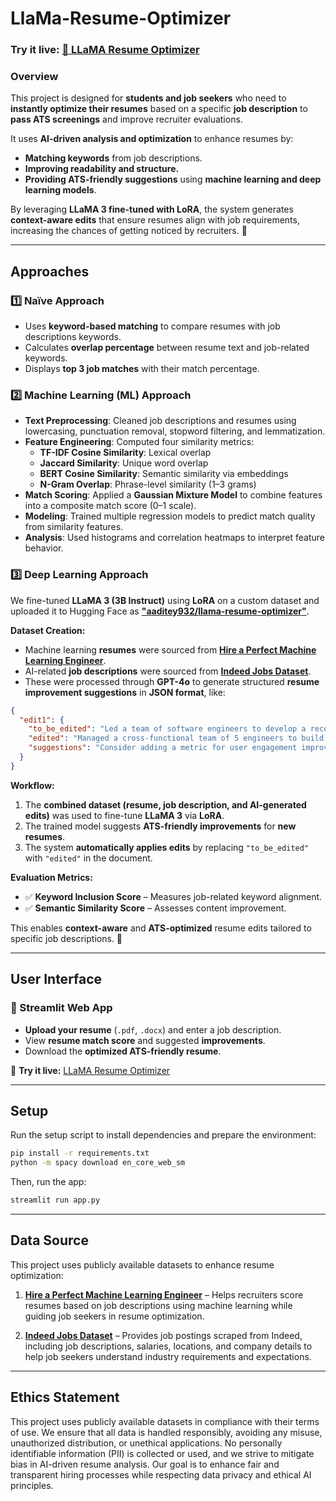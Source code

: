 # **LlaMa-Resume-Optimizer**  
### **Try it live:** [🚀 LLaMA Resume Optimizer](https://llama-resume-optimizer.streamlit.app)  

### **Overview**  
This project is designed for **students and job seekers** who need to **instantly optimize their resumes** based on a specific **job description** to **pass ATS screenings** and improve recruiter evaluations.  

It uses **AI-driven analysis and optimization** to enhance resumes by:  
- **Matching keywords** from job descriptions.  
- **Improving readability and structure.**  
- **Providing ATS-friendly suggestions** using **machine learning and deep learning models**.  

By leveraging **LLaMA 3 fine-tuned with LoRA**, the system generates **context-aware edits** that ensure resumes align with job requirements, increasing the chances of getting noticed by recruiters. 🚀

---

## **Approaches**  
### **1️⃣ Naïve Approach**  
- Uses **keyword-based matching** to compare resumes with job descriptions keywords.  
- Calculates **overlap percentage** between resume text and job-related keywords.  
- Displays **top 3 job matches** with their match percentage.  

### **2️⃣ Machine Learning (ML) Approach**  
- **Text Preprocessing**: Cleaned job descriptions and resumes using lowercasing, punctuation removal, stopword filtering, and lemmatization.
- **Feature Engineering**: Computed four similarity metrics:
  - **TF-IDF Cosine Similarity**: Lexical overlap
  - **Jaccard Similarity**: Unique word overlap
  - **BERT Cosine Similarity**: Semantic similarity via embeddings
  - **N-Gram Overlap**: Phrase-level similarity (1–3 grams)
- **Match Scoring**: Applied a **Gaussian Mixture Model** to combine features into a composite match score (0–1 scale).
- **Modeling**: Trained multiple regression models to predict match quality from similarity features.
- **Analysis**: Used histograms and correlation heatmaps to interpret feature behavior.

### **3️⃣ Deep Learning Approach**  

We fine-tuned **LLaMA 3 (3B Instruct)** using **LoRA** on a custom dataset and uploaded it to Hugging Face as **["aaditey932/llama-resume-optimizer"](https://huggingface.co/aaditey932)**.  

**Dataset Creation:**  
- Machine learning **resumes** were sourced from **[Hire a Perfect Machine Learning Engineer](https://www.kaggle.com/datasets/sauravsolanki/hire-a-perfect-machine-learning-engineer)**.  
- AI-related **job descriptions** were sourced from **[Indeed Jobs Dataset](https://www.kaggle.com/datasets/vaghefi/indeed-jobs)**.  
- These were processed through **GPT-4o** to generate structured **resume improvement suggestions** in **JSON format**, like:  

```json
{
  "edit1": {
    "to_be_edited": "Led a team of software engineers to develop a recommendation engine for e-commerce.",
    "edited": "Managed a cross-functional team of 5 engineers to build a recommendation engine, increasing conversion rates by 20%.",
    "suggestions": "Consider adding a metric for user engagement improvement."
  }
}
```

**Workflow:**  
1. The **combined dataset (resume, job description, and AI-generated edits)** was used to fine-tune **LLaMA 3** via **LoRA**.  
2. The trained model suggests **ATS-friendly improvements** for **new resumes**.  
3. The system **automatically applies edits** by replacing `"to_be_edited"` with `"edited"` in the document.  

**Evaluation Metrics:**  
- ✅ **Keyword Inclusion Score** – Measures job-related keyword alignment.  
- ✅ **Semantic Similarity Score** – Assesses content improvement.  

This enables **context-aware** and **ATS-optimized** resume edits tailored to specific job descriptions. 🚀

---

## **User Interface**  
### **🔹 Streamlit Web App**  
- **Upload your resume** (`.pdf`, `.docx`) and enter a job description.  
- View **resume match score** and suggested **improvements**.  
- Download the **optimized ATS-friendly resume**.

🔗 **Try it live:** [LLaMA Resume Optimizer](https://llama-resume-optimizer.streamlit.app)  

---

## **Setup**  
Run the setup script to install dependencies and prepare the environment:  
```bash
pip install -r requirements.txt
python -m spacy download en_core_web_sm
```
Then, run the app:  
```bash
streamlit run app.py
```

---

## **Data Source**  
This project uses publicly available datasets to enhance resume optimization:

1. **[Hire a Perfect Machine Learning Engineer](https://www.kaggle.com/datasets/sauravsolanki/hire-a-perfect-machine-learning-engineer)** – Helps recruiters score resumes based on job descriptions using machine learning while guiding job seekers in resume optimization.

2. **[Indeed Jobs Dataset](https://www.kaggle.com/datasets/vaghefi/indeed-jobs)** – Provides job postings scraped from Indeed, including job descriptions, salaries, locations, and company details to help job seekers understand industry requirements and expectations.

---

## **Ethics Statement**  

This project uses publicly available datasets in compliance with their terms of use. We ensure that all data is handled responsibly, avoiding any misuse, unauthorized distribution, or unethical applications. No personally identifiable information (PII) is collected or used, and we strive to mitigate bias in AI-driven resume analysis. Our goal is to enhance fair and transparent hiring processes while respecting data privacy and ethical AI principles.
